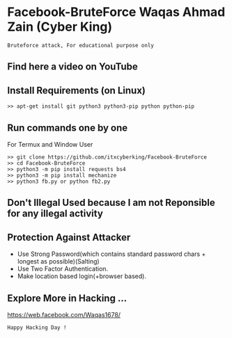 
# Facebook-BruteForce Waqas Ahmad Zain (Cyber King)
```
Bruteforce attack, For educational purpose only
```
## Find here a video on YouTube

## Install Requirements (on Linux)
```
>> apt-get install git python3 python3-pip python python-pip
```

## Run commands one by one
For Termux and Window User
```
>> git clone https://github.com/itxcyberking/Facebook-BruteForce
>> cd Facebook-BruteForce
>> python3 -m pip install requests bs4
>> python3 -m pip install mechanize
>> python3 fb.py or python fb2.py
```
## Don't Illegal Used because I am not Reponsible for any illegal activity


## Protection Against Attacker
* Use Strong Password(which contains standard password chars + longest as possible)(Salting)
* Use Two Factor Authentication.
* Make location based login(+browser based).

## Explore More in Hacking ...
https://web.facebook.com/Waqas1678/


~~~
Happy Hacking Day !
~~~
